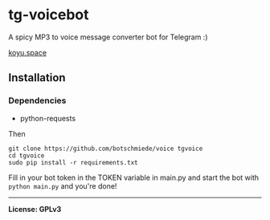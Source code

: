 # tg-voicebot

A spicy MP3 to voice message converter bot for Telegram :)

[koyu.space](https://koyu.space)

## Installation

### Dependencies

- python-requests

Then

```
git clone https://github.com/botschmiede/voice tgvoice
cd tgvoice
sudo pip install -r requirements.txt
```

Fill in your bot token in the TOKEN variable in main.py and start the bot with `python main.py` and you're done!

---

**License: GPLv3**
